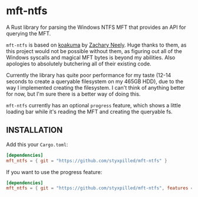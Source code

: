# mft-ntfs

A Rust library for parsing the Windows NTFS MFT that provides an API for querying the MFT.

`mft-ntfs` is based on [koakuma](https://github.com/zrneely/koakuma) by [Zachary Neely](https://github.com/zrneely). Huge thanks to them, as this project would not be possible without them, as figuring out all of the Windows syscalls and magical MFT bytes is beyond my abilities. Also apologies to absolutely butchering all of their existing code.

Currently the library has quite poor performance for my taste (12-14 seconds to create a queryable filesystem on my 465GB HDD), due to the way I implemented creating the filesystem. I can't think of anything better for now, but I'm sure there is a better way of doing this.

`mft-ntfs` currently has an optional `progress` feature, which shows a little loading bar while it's reading the MFT and creating the queryable fs.

## INSTALLATION

Add this your `Cargo.toml`:

```toml
[dependencies]
mft_ntfs = { git = "https://github.com/styxpilled/mft-ntfs" }
```

If you want to use the progress feature:

```toml
[dependencies]
mft_ntfs = { git = "https://github.com/styxpilled/mft-ntfs", features = ["progress"] }
```
